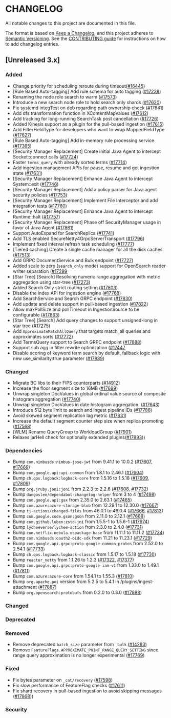 # CHANGELOG
All notable changes to this project are documented in this file.

The format is based on [Keep a Changelog](https://keepachangelog.com/en/1.0.0/), and this project adheres to [Semantic Versioning](https://semver.org/spec/v2.0.0.html). See the [CONTRIBUTING guide](./CONTRIBUTING.md#Changelog) for instructions on how to add changelog entries.

## [Unreleased 3.x]
### Added
- Change priority for scheduling reroute during timeout([#16445](https://github.com/opensearch-project/OpenSearch/pull/16445))
- [Rule Based Auto-tagging] Add rule schema for auto tagging ([#17238](https://github.com/opensearch-project/OpenSearch/pull/17238))
- Renaming the node role search to warm ([#17573](https://github.com/opensearch-project/OpenSearch/pull/17573))
- Introduce a new search node role to hold search only shards ([#17620](https://github.com/opensearch-project/OpenSearch/pull/17620))
- Fix systemd integTest on deb regarding path ownership check ([#17641](https://github.com/opensearch-project/OpenSearch/pull/17641))
- Add dfs transformation function in XContentMapValues ([#17612](https://github.com/opensearch-project/OpenSearch/pull/17612))
- Add tracking for long-running SearchTask post cancellation ([#17726](https://github.com/opensearch-project/OpenSearch/pull/17726))
- Added Kinesis support as a plugin for the pull-based ingestion ([#17615](https://github.com/opensearch-project/OpenSearch/pull/17615))
- Add FilterFieldType for developers who want to wrap MappedFieldType ([#17627](https://github.com/opensearch-project/OpenSearch/pull/17627))
- [Rule Based Auto-tagging] Add in-memory rule processing service ([#17365](https://github.com/opensearch-project/OpenSearch/pull/17365))
- [Security Manager Replacement] Create initial Java Agent to intercept Socket::connect calls ([#17724](https://github.com/opensearch-project/OpenSearch/pull/17724))
- Faster `terms_query` with already sorted terms ([#17714](https://github.com/opensearch-project/OpenSearch/pull/17714))
- Add ingestion management APIs for pause, resume and get ingestion state ([#17631](https://github.com/opensearch-project/OpenSearch/pull/17631))
- [Security Manager Replacement] Enhance Java Agent to intercept System::exit ([#17746](https://github.com/opensearch-project/OpenSearch/pull/17746))
- [Security Manager Replacement] Add a policy parser for Java agent security policies ([#17753](https://github.com/opensearch-project/OpenSearch/pull/17753))
- [Security Manager Replacement] Implement File Interceptor and add integration tests ([#17760](https://github.com/opensearch-project/OpenSearch/pull/17760))
- [Security Manager Replacement] Enhance Java Agent to intercept Runtime::halt ([#17757](https://github.com/opensearch-project/OpenSearch/pull/17757))
- [Security Manager Replacement] Phase off SecurityManager usage in favor of Java Agent ([#17861](https://github.com/opensearch-project/OpenSearch/pull/17861))
- Support AutoExpand for SearchReplica ([#17741](https://github.com/opensearch-project/OpenSearch/pull/17741))
- Add TLS enabled SecureNetty4GrpcServerTransport ([#17796](https://github.com/opensearch-project/OpenSearch/pull/17796))
- Implement fixed interval refresh task scheduling ([#17777](https://github.com/opensearch-project/OpenSearch/pull/17777))
- [Tiered caching] Create a single cache manager for all the disk caches. ([#17513](https://github.com/opensearch-project/OpenSearch/pull/17513))
- Add GRPC DocumentService and Bulk endpoint ([#17727](https://github.com/opensearch-project/OpenSearch/pull/17727))
- Added scale to zero (`search_only` mode) support for OpenSearch reader writer separation ([#17299](https://github.com/opensearch-project/OpenSearch/pull/17299)
- [Star Tree] [Search] Resolving numeric range aggregation with metric aggregation using star-tree ([#17273](https://github.com/opensearch-project/OpenSearch/pull/17273))
- Added Search Only strict routing setting ([#17803](https://github.com/opensearch-project/OpenSearch/pull/17803))
- Disable the index API for ingestion engine ([#17768](https://github.com/opensearch-project/OpenSearch/pull/17768))
- Add SearchService and Search GRPC endpoint ([#17830](https://github.com/opensearch-project/OpenSearch/pull/17830))
- Add update and delete support in pull-based ingestion ([#17822](https://github.com/opensearch-project/OpenSearch/pull/17822))
- Allow maxPollSize and pollTimeout in IngestionSource to be configurable ([#17863](https://github.com/opensearch-project/OpenSearch/pull/17863))
- [Star Tree] [Search] Add query changes to support unsigned-long in star tree ([#17275](https://github.com/opensearch-project/OpenSearch/pull/17275))
- Add `ApproximateMatchAllQuery` that targets match_all queries and approximates sorts ([#17772](https://github.com/opensearch-project/OpenSearch/pull/17772))
- Add TermsQuery support to Search GRPC endpoint ([#17888](https://github.com/opensearch-project/OpenSearch/pull/17888))
- Support sub agg in filter rewrite optimization ([#17447](https://github.com/opensearch-project/OpenSearch/pull/17447)
- Disable scoring of keyword term search by default, fallback logic with new use_similarity:true parameter ([#17889](https://github.com/opensearch-project/OpenSearch/pull/17889))

### Changed
- Migrate BC libs to their FIPS counterparts ([#14912](https://github.com/opensearch-project/OpenSearch/pull/14912))
- Increase the floor segment size to 16MB ([#17699](https://github.com/opensearch-project/OpenSearch/pull/17699))
- Unwrap singleton DocValues in global ordinal value source of composite histogram aggregation ([#17740](https://github.com/opensearch-project/OpenSearch/pull/17740))
- Unwrap singleton DocValues in date histogram aggregation. ([#17643](https://github.com/opensearch-project/OpenSearch/pull/17643))
- Introduce 512 byte limit to search and ingest pipeline IDs ([#17786](https://github.com/opensearch-project/OpenSearch/pull/17786))
- Avoid skewed segment replication lag metric ([#17831](https://github.com/opensearch-project/OpenSearch/pull/17831))
- Increase the default segment counter step size when replica promoting ([#17568](https://github.com/opensearch-project/OpenSearch/pull/17568))
- [WLM] Rename QueryGroup to WorkloadGroup ([#17901](https://github.com/opensearch-project/OpenSearch/pull/17901))
- Relaxes jarHell check for optionally extended plugins([#17893](https://github.com/opensearch-project/OpenSearch/pull/17893)))

### Dependencies
- Bump `com.nimbusds:nimbus-jose-jwt` from 9.41.1 to 10.0.2 ([#17607](https://github.com/opensearch-project/OpenSearch/pull/17607), [#17669](https://github.com/opensearch-project/OpenSearch/pull/17669))
- Bump `com.google.api:api-common` from 1.8.1 to 2.46.1 ([#17604](https://github.com/opensearch-project/OpenSearch/pull/17604))
- Bump `ch.qos.logback:logback-core` from 1.5.16 to 1.5.18 ([#17609](https://github.com/opensearch-project/OpenSearch/pull/17609), [#17809](https://github.com/opensearch-project/OpenSearch/pull/17809))
- Bump `org.jruby.joni:joni` from 2.2.3 to 2.2.6 ([#17608](https://github.com/opensearch-project/OpenSearch/pull/17608), [#17732](https://github.com/opensearch-project/OpenSearch/pull/17732))
- Bump `dangoslen/dependabot-changelog-helper` from 3 to 4 ([#17498](https://github.com/opensearch-project/OpenSearch/pull/17498))
- Bump `com.google.api:gax` from 2.35.0 to 2.63.1 ([#17465](https://github.com/opensearch-project/OpenSearch/pull/17465))
- Bump `com.azure:azure-storage-blob` from 12.29.1 to 12.30.0 ([#17667](https://github.com/opensearch-project/OpenSearch/pull/17667))
- Bump `tj-actions/changed-files` from 46.0.1 to 46.0.4 ([#17666](https://github.com/opensearch-project/OpenSearch/pull/17666), [#17813](https://github.com/opensearch-project/OpenSearch/pull/17813))
- Bump `com.google.code.gson:gson` from 2.11.0 to 2.12.1 ([#17668](https://github.com/opensearch-project/OpenSearch/pull/17668))
- Bump `com.github.luben:zstd-jni` from 1.5.5-1 to 1.5.6-1 ([#17674](https://github.com/opensearch-project/OpenSearch/pull/17674))
- Bump `lycheeverse/lychee-action` from 2.3.0 to 2.4.0 ([#17731](https://github.com/opensearch-project/OpenSearch/pull/17731))
- Bump `com.netflix.nebula.ospackage-base` from 11.11.1 to 11.11.2 ([#17734](https://github.com/opensearch-project/OpenSearch/pull/17734))
- Bump `com.nimbusds:oauth2-oidc-sdk` from 11.21 to 11.23.1 ([#17729](https://github.com/opensearch-project/OpenSearch/pull/17729))
- Bump `com.google.api.grpc:proto-google-common-protos` from 2.52.0 to 2.54.1 ([#17733](https://github.com/opensearch-project/OpenSearch/pull/17733))
- Bump `ch.qos.logback:logback-classic` from 1.5.17 to 1.5.18 ([#17730](https://github.com/opensearch-project/OpenSearch/pull/17730))
- Bump `reactor_netty` from 1.1.26 to 1.2.3 ([#17322](https://github.com/opensearch-project/OpenSearch/pull/17322), [#17377](https://github.com/opensearch-project/OpenSearch/pull/17377))
- Bump `com.google.api.grpc:proto-google-iam-v1` from 1.33.0 to 1.49.1 ([#17811](https://github.com/opensearch-project/OpenSearch/pull/17811))
- Bump `com.azure:azure-core` from 1.54.1 to 1.55.3 ([#17810](https://github.com/opensearch-project/OpenSearch/pull/17810))
- Bump `org.apache.poi` version from 5.2.5 to 5.4.1 in /plugins/ingest-attachment ([#17887](https://github.com/opensearch-project/OpenSearch/pull/17887))
- Bump `org.opensearch:protobufs` from 0.2.0 to 0.3.0 ([#17888](https://github.com/opensearch-project/OpenSearch/pull/17888))

### Changed

### Deprecated

### Removed
- Remove deprecated `batch_size` parameter from `_bulk` ([#14283](https://github.com/opensearch-project/OpenSearch/issues/14283))
- Remove `FeatureFlags.APPROXIMATE_POINT_RANGE_QUERY_SETTING` since range query approximation is no longer experimental ([#17769](https://github.com/opensearch-project/OpenSearch/pull/17769))

### Fixed
- Fix bytes parameter on `_cat/recovery` ([#17598](https://github.com/opensearch-project/OpenSearch/pull/17598))
- Fix slow performance of FeatureFlag checks ([#17611](https://github.com/opensearch-project/OpenSearch/pull/17611))
- Fix shard recovery in pull-based ingestion to avoid skipping messages ([#17868](https://github.com/opensearch-project/OpenSearch/pull/17868)))

### Security

[Unreleased 2.x]: https://github.com/opensearch-project/OpenSearch/compare/f58d846f...main
